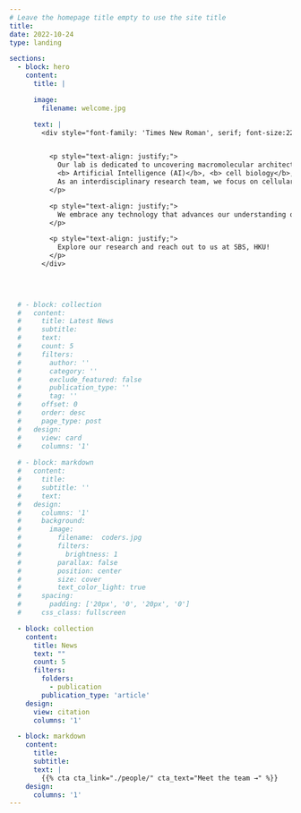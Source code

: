 ```yaml
---
# Leave the homepage title empty to use the site title
title:
date: 2022-10-24
type: landing

sections:
  - block: hero
    content:
      title: |

      image:
        filename: welcome.jpg

      text: |
        <div style="font-family: 'Times New Roman', serif; font-size:22px;">


          <p style="text-align: justify;">
            Our lab is dedicated to uncovering macromolecular architectures and elucidating their molecular mechanisms by integrating   
            <b> Artificial Intelligence (AI)</b>, <b> cell biology</b>, and <b>advanced cryo-electron microscopy (cryo-EM)</b>.
            As an interdisciplinary research team, we focus on cellular structural biology, particularly membrane remodeling processes and higher-order protein assemblies.
          </p>

          <p style="text-align: justify;">
            We embrace any technology that advances our understanding of cellular structures and are keen on developing novel cryo-EM methodologies when existing tools fall short.
          </p>

          <p style="text-align: justify;">
            Explore our research and reach out to us at SBS, HKU!
          </p>
        </div>


      
  
  # - block: collection
  #   content:
  #     title: Latest News
  #     subtitle:
  #     text:
  #     count: 5
  #     filters:
  #       author: ''
  #       category: ''
  #       exclude_featured: false
  #       publication_type: ''
  #       tag: ''
  #     offset: 0
  #     order: desc
  #     page_type: post
  #   design:
  #     view: card
  #     columns: '1'
  
  # - block: markdown
  #   content:
  #     title:
  #     subtitle: ''
  #     text:
  #   design:
  #     columns: '1'
  #     background:
  #       image: 
  #         filename:  coders.jpg
  #         filters:
  #           brightness: 1
  #         parallax: false
  #         position: center
  #         size: cover
  #         text_color_light: true
  #     spacing:
  #       padding: ['20px', '0', '20px', '0']
  #     css_class: fullscreen

  - block: collection
    content:
      title: News
      text: ""
      count: 5
      filters:
        folders:
          - publication
        publication_type: 'article'
    design:
      view: citation
      columns: '1'

  - block: markdown
    content:
      title:
      subtitle:
      text: |
        {{% cta cta_link="./people/" cta_text="Meet the team →" %}}
    design:
      columns: '1'
---
```

